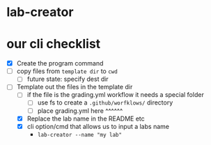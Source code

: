 # lab-creator

# our cli checklist

- [x] Create the program command
- [ ] copy files from `template dir` to `cwd`
  - [ ] future state: specify dest dir
- [ ] Template out the files in the template dir
  - [ ] if the file is the grading.yml workflow it needs a special folder
    - [ ] use fs to create a `.github/worfklows/` directory
    - [ ] place grading.yml here ^^^^^^
  - [x] Replace the lab name in the README etc
  - [x] cli option/cmd that allows us to input a labs name
    - `lab-creator --name "my lab"`
